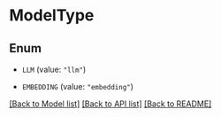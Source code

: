 # ModelType

## Enum


* `LLM` (value: `"llm"`)

* `EMBEDDING` (value: `"embedding"`)


[[Back to Model list]](../README.md#documentation-for-models) [[Back to API list]](../README.md#documentation-for-api-endpoints) [[Back to README]](../README.md)


